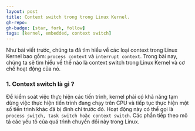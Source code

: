 ```yaml
---
layout: post
title: Context switch trong trong Linux Kernel.
gh-repo: 
gh-badge: [star, fork, follow]
tags: [kernel, embedded, context switch]
---
```


Như bài viết trước, chúng ta đã tìm hiểu về các loại context trong Linux Kernel bao gồm: ```process context``` và ```interrupt context```. Trong bài nay, chúng ta sẽ tìm hiểu về thế nào là context switch trong Linux Kernel và cơ chế hoạt động của nó.

### 1. Context switch là gì ?
Để kiểm soát việc thực hiện các tiến trình, kernel phải có khả năng tạm dừng việc thực hiện tiến trình đang chạy trên CPU và tiếp tục thực hiện một số tiến trình khác đã bị đình chỉ trước đó. Hoạt động này có thể gọi là ```process switch, task switch hoặc context switch```. Các phần tiếp theo mô tả các yếu tố của quá trình chuyển đổi này trong Linux.